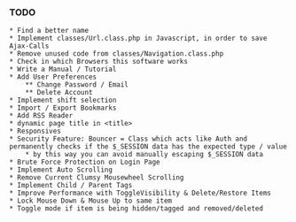 ### TODO
	* Find a better name
	* Implement classes/Url.class.php in Javascript, in order to save Ajax-Calls
	* Remove unused code from classes/Navigation.class.php
	* Check in which Browsers this software works
	* Write a Manual / Tutorial
	* Add User Preferences
		** Change Password / Email
		** Delete Account	
	* Implement shift selection
	* Import / Export Bookmarks
	* Add RSS Reader
	* dynamic page title in <title>
	* Responsives
	* Security Feature: Bouncer = Class which acts like Auth and permanently checks if the $_SESSION data has the expected type / value
		* by this way you can avoid manually escaping $_SESSION data
	* Brute Force Protection on Login Page
	* Implement Auto Scrolling
	* Remove Current Clumsy Mousewheel Scrolling
	* Implement Child / Parent Tags
	* Improve Performance with ToggleVisibility & Delete/Restore Items
	* Lock Mouse Down & Mouse Up to same item
	* Toggle mode if item is being hidden/tagged and removed/deleted